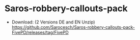 # Saros-robbery-callouts-pack



- Download: (2 Versions DE and EN Unzip) https://github.com/Sarocesch/Saros-robbery-callouts-pack-FivePD/releases/tag/FivePD
